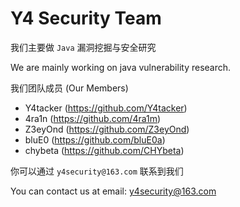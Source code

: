# Y4 Security Team

我们主要做 `Java` 漏洞挖掘与安全研究

We are mainly working on java vulnerability research.

我们团队成员 (Our Members)
- Y4tacker (https://github.com/Y4tacker)
- 4ra1n (https://github.com/4ra1m)
- Z3eyOnd (https://github.com/Z3eyOnd)
- bluE0 (https://github.com/bluE0a)
- chybeta (https://github.com/CHYbeta)

你可以通过 `y4security@163.com` 联系到我们

You can contact us at email: y4security@163.com

